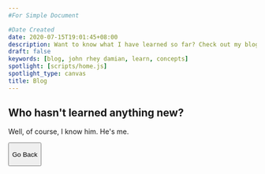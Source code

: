```yaml
---
#For Simple Document

#Date Created
date: 2020-07-15T19:01:45+08:00
description: Want to know what I have learned so far? Check out my blog in which I discuss my thoughts on concepts that I find interesting.
draft: false
keywords: [blog, john rhey damian, learn, concepts]
spotlight: [scripts/home.js]
spotlight_type: canvas
title: Blog
---
```


<section>

# Who hasn't learned anything new?
Well, of course, I know him. He's me.  
  
<button type='button' onclick='javascript:history.back()'>
    <span class='fas fa-chevron-left'></span>
    <p>Go Back</p>
</button>
</section>